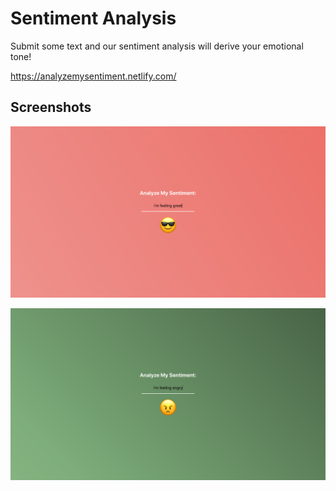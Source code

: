 # Sentiment Analysis

Submit some text and our sentiment analysis will derive your emotional tone!

https://analyzemysentiment.netlify.com/

## Screenshots

!["Feeling Great"](https://github.com/TylerZhang00/SentimentAnalysis/blob/master/docs/SentimentGreat.png?raw=true)

!["Feeling Angry"](https://github.com/TylerZhang00/SentimentAnalysis/blob/master/docs/SentimentAngry.png?raw=true)
